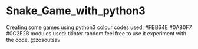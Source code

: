 # Snake_Game_with_python3
Creating some games using python3
colour codes used: 
#FBB64E
#0A80F7
#0C2F2B
modules used: 
tkinter
random
feel free to use it experiment with the code. 
@zosoutsav
